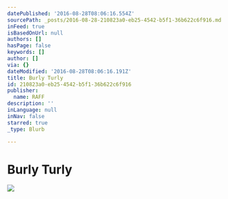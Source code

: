 ```yaml
---
datePublished: '2016-08-28T08:06:16.554Z'
sourcePath: _posts/2016-08-28-210823a0-eb25-4542-b5f1-36b622c6f916.md
inFeed: true
isBasedOnUrl: null
authors: []
hasPage: false
keywords: []
author: []
via: {}
dateModified: '2016-08-28T08:06:16.191Z'
title: Burly Turly
id: 210823a0-eb25-4542-b5f1-36b622c6f916
publisher:
  name: RAFF
description: ''
inLanguage: null
inNav: false
starred: true
_type: Blurb

---
```

# Burly Turly
![](https://the-grid-user-content.s3-us-west-2.amazonaws.com/990de6d7-693c-41a8-9e50-b5a505d21680.jpg)